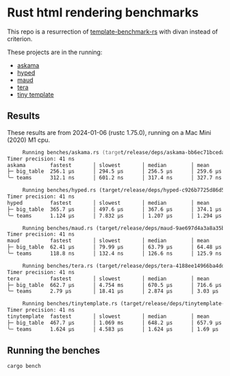 # Rust html rendering benchmarks

This repo is a resurrection of [template-benchmark-rs](https://github.com/rosetta-rs/template-benchmark-rs) with divan instead of criterion.

These projects are in the running:

- [askama](https://github.com/djc/askama)
- [hyped](https://github.com/swlkr/hyped)
- [maud](https://github.com/lambda-fairy/maud)
- [tera](https://github.com/Keats/tera)
- [tiny template](https://github.com/bheisler/TinyTemplate)

## Results

These results are from 2024-01-06 (rustc 1.75.0), running on a Mac Mini (2020) M1 cpu.

```zsh
     Running benches/askama.rs (target/release/deps/askama-bb6ec71bceda2ebb)
Timer precision: 41 ns
askama        fastest       │ slowest       │ median        │ mean          │ samples │ iters
├─ big_table  256.1 µs      │ 294.5 µs      │ 256.5 µs      │ 259.6 µs      │ 100     │ 100
╰─ teams      312.1 ns      │ 601.2 ns      │ 317.4 ns      │ 327.7 ns      │ 100     │ 1600

     Running benches/hyped.rs (target/release/deps/hyped-c926b7725d86d59d)
Timer precision: 41 ns
hyped         fastest       │ slowest       │ median        │ mean          │ samples │ iters
├─ big_table  365.7 µs      │ 497.6 µs      │ 367.6 µs      │ 374.1 µs      │ 100     │ 100
╰─ teams      1.124 µs      │ 7.832 µs      │ 1.207 µs      │ 1.294 µs      │ 100     │ 100

     Running benches/maud.rs (target/release/deps/maud-9ae697d4a3a8a35b)
Timer precision: 41 ns
maud          fastest       │ slowest       │ median        │ mean          │ samples │ iters
├─ big_table  62.41 µs      │ 79.99 µs      │ 63.79 µs      │ 64.48 µs      │ 100     │ 100
╰─ teams      118.8 ns      │ 132.4 ns      │ 126.6 ns      │ 125.9 ns      │ 100     │ 6400

     Running benches/tera.rs (target/release/deps/tera-4188ee14966ba4dd)
Timer precision: 41 ns
tera          fastest       │ slowest       │ median        │ mean          │ samples │ iters
├─ big_table  662.7 µs      │ 4.754 ms      │ 670.5 µs      │ 716.6 µs      │ 100     │ 100
╰─ teams      2.79 µs       │ 18.41 µs      │ 2.874 µs      │ 3.03 µs       │ 100     │ 100

     Running benches/tinytemplate.rs (target/release/deps/tinytemplate-a8aba47907921de2)
Timer precision: 41 ns
tinytemplate  fastest       │ slowest       │ median        │ mean          │ samples │ iters
├─ big_table  467.7 µs      │ 1.069 ms      │ 648.2 µs      │ 657.9 µs      │ 100     │ 100
╰─ teams      1.624 µs      │ 4.583 µs      │ 1.624 µs      │ 1.69 µs       │ 100     │ 100
```

## Running the benches

```sh
cargo bench
```
